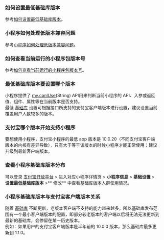 ### 如何设置最低基础库版本
参考[如何设置最低基础库版本](https://opendocs.alipay.com/support/01rb73)。 

### 小程序如何处理低版本兼容问题
参考[小程序如何处理低版本兼容问题](https://opendocs.alipay.com/support/01rb0l)。 

### 如何查看当前运行的小程序包版本号
参考[如何查看当前运行的小程序包版本号](https://opendocs.alipay.com/support/01rb3r)。 

### 最低基础库版本要设置哪个版本
小程序提供了 [my.canIUse](https://opendocs.alipay.com/mini/api/can-i-use)(String) API用来判断当前小程序的 API、入参或返回值、组件、属性等在当前版本是否支持。<br />最低 [基础库](https://opendocs.alipay.com/mini/framework/lib) 设置可根据接口所支持的支付宝客户端版本进行设置，建议设置当前覆盖用户人数较多的版本。 

### 支付宝哪个版本开始支持小程序
要想使用小程序，支付宝小程序的最低 app 版本是 10.0.20（不同支付宝客户端版本的内核有差异导致），只有大于等于该版本的时候小程序才能正常使用；建议升级到最新客户端版本。 

### 查看小程序基础库版本分布
可以登录 [支付宝开放平台](https://openhome.alipay.com/platform/developerIndex.htm) > 进入对应小程序详情页 > **小程序信息** > **基础设置** > **设置最低基础库版本** >** 修改** 中查看基础库版本人群使用情况。 

### 小程序基础库版本与支付宝客户端版本关系
随着 [基础库](https://opendocs.alipay.com/mini/framework/lib) 不断更新，老版本客户端不支持的能力越来越多，所以基础库发布范围有一个最小客户端版本的配置，即部分较老版本的客户端以后将无法无法更新到最新的基础库，会停留在某一历史版本。<br />例如：如果用户的支付宝客户端版本是半年前的 10.0.0 版本，那么基础库最多更新到 1.1.0。 
